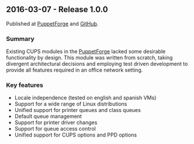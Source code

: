 ## 2016-03-07 - Release 1.0.0

Published at [PuppetForge](https://forge.puppetlabs.com/leoarnold/cups/1.0.0) and [GitHub](https://github.com/leoarnold/puppet-cups/releases/tag/1.0.0).

### Summary
Existing CUPS modules in the [PuppetForge](https://forge.puppetlabs.com/) lacked some desirable functionality by design.
This module was written from scratch, taking divergent architectural decisions and employing test driven development
to provide all features required in an office network setting.

### Key features
- Locale independence (tested on english and spanish VMs)
- Support for a wide range of Linux distributions
- Unified support for printer queues and class queues
- Default queue management
- Support for printer driver changes
- Support for queue access control
- Unified support for CUPS options and PPD options
